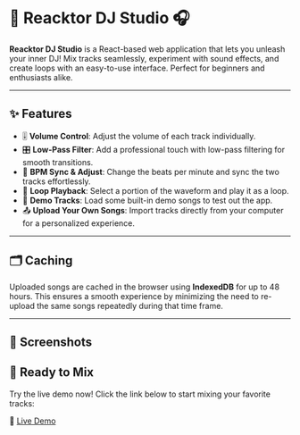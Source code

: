 # 🎵 Reacktor DJ Studio 🎧  

**Reacktor DJ Studio** is a React-based web application that lets you unleash your inner DJ! Mix tracks seamlessly, experiment with sound effects, and create loops with an easy-to-use interface. Perfect for beginners and enthusiasts alike.  

---

## ✨ Features  

- 🎚️ **Volume Control**: Adjust the volume of each track individually.  
- 🎛️ **Low-Pass Filter**: Add a professional touch with low-pass filtering for smooth transitions.  
- 🎵 **BPM Sync & Adjust**: Change the beats per minute and sync the two tracks effortlessly.  
- 🔄 **Loop Playback**: Select a portion of the waveform and play it as a loop.  
- 🎼 **Demo Tracks**: Load some built-in demo songs to test out the app.  
- 📤 **Upload Your Own Songs**: Import tracks directly from your computer for a personalized experience.  

---

## 🗂️ Caching  

Uploaded songs are cached in the browser using **IndexedDB** for up to 48 hours. This ensures a smooth experience by minimizing the need to re-upload the same songs repeatedly during that time frame.  

---

## 📸 Screenshots



## 🕺 Ready to Mix
Try the live demo now! Click the link below to start mixing your favorite tracks:

🔗 [Live Demo](https://master.d1gl2hdgbq4fxe.amplifyapp.com/)



